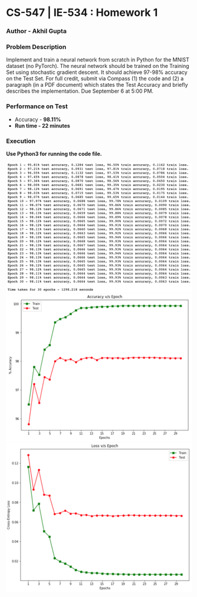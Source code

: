 # CS-547 | IE-534 : Homework 1

### Author - Akhil Gupta

### Problem Description
Implement and train a neural network from scratch in Python for the MNIST dataset (no PyTorch). The neural network should be trained on the Training Set using stochastic gradient descent. It should achieve 97-98% accuracy on the Test Set. For full credit, submit via Compass (1) the code and (2) a paragraph (in a PDF document) which states the Test Accuracy and briefly describes the implementation. Due September 6 at 5:00 PM.

### Performance on Test
- Accuracy - <b>98.11%<b>
- Run time - <b>22 minutes<b>

### Execution
Use Python3 for running the code file.

![Summary](images/Model_Summary.png)
![IAccuracy_Curve](images/Accuracy.png)
![Loss_Curve](images/Loss.png)
